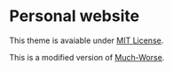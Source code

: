 # Personal website

This theme is avaiable under [MIT License](https://opensource.org/licenses/MIT).

This is a modified version of [Much-Worse](http://jekyllthemes.org/themes/much-worse).
